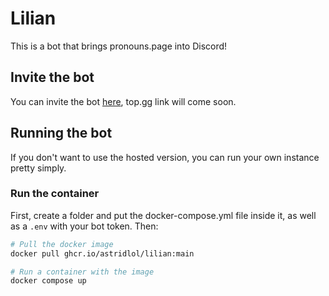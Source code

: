 # Lilian

This is a bot that brings pronouns.page into Discord!

## Invite the bot

You can invite the bot [here](https://discord.com/oauth2/authorize?client_id=1075272310002561094&permissions=278528&scope=bot%20applications.commands), top.gg link will come soon.

## Running the bot

If you don't want to use the hosted version, you can run your own instance pretty simply.

### Run the container

First, create a folder and put the docker-compose.yml file inside it, as well as a `.env` with your bot token. Then:

```bash
# Pull the docker image
docker pull ghcr.io/astridlol/lilian:main

# Run a container with the image
docker compose up
```
